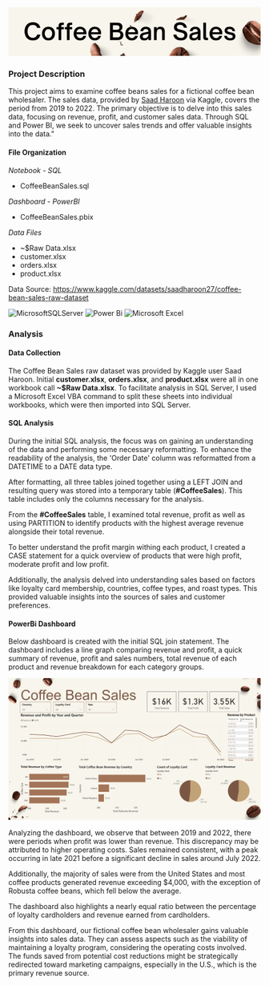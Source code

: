 

![](images/mdTitle.png)



### Project Description

This project aims to examine coffee beans sales for a fictional coffee bean wholesaler. The sales data, provided by [Saad Haroon](https://www.kaggle.com/datasets/saadharoon27/coffee-bean-sales-raw-dataset) via Kaggle, covers the period from 2019 to 2022. The primary objective is to delve into this sales data, focusing on revenue, profit, and customer sales data. Through SQL and Power BI, we seek to uncover sales trends and offer valuable insights into the data."

#### File Organization 

*Notebook - SQL*
- CoffeeBeanSales.sql

*Dashboard - PowerBI*
- CoffeeBeanSales.pbix

*Data Files*
- ~$Raw Data.xlsx
- customer.xlsx
- orders.xlsx
- product.xlsx

Data Source: https://www.kaggle.com/datasets/saadharoon27/coffee-bean-sales-raw-dataset

![MicrosoftSQLServer](https://img.shields.io/badge/Microsoft%20SQL%20Server-CC2927?style=for-the-badge&logo=microsoft%20sql%20server&logoColor=white) ![Power Bi](https://img.shields.io/badge/power_bi-F2C811?style=for-the-badge&logo=powerbi&logoColor=black) ![Microsoft Excel](https://img.shields.io/badge/Microsoft_Excel-217346?style=for-the-badge&logo=microsoft-excel&logoColor=white)

### Analysis

#### Data Collection

The Coffee Bean Sales raw dataset was provided by Kaggle user Saad Haroon. Initial **customer.xlsx**, **orders.xlsx**, and **product.xlsx** were all in one workbook call **~$Raw Data.xlsx**. To facilitate analysis in SQL Server, I used a Microsoft Excel VBA command to split these sheets into individual workbooks, which were then imported into SQL Server.

#### SQL Analysis

During the initial SQL analysis, the focus was on gaining an understanding of the data and performing some necessary reformatting. To enhance the readability of the analysis, the 'Order Date' column was reformatted from a DATETIME to a DATE data type.

After formatting, all three tables joined together using a LEFT JOIN and resulting query was stored into a temporary table (**#CoffeeSales**). This table includes only the columns necessary for the analysis.

From the **#CoffeeSales** table, I examined total revenue, profit as well as using PARTITION to identify products with the highest average revenue alongside their total revenue. 

To better understand the profit margin withing each product, I created a CASE statement for a quick overview of products that were high profit, moderate profit and low profit. 

Additionally, the analysis delved into understanding sales based on factors like loyalty card membership, countries, coffee types, and roast types. This provided valuable insights into the sources of sales and customer preferences.

#### PowerBi Dashboard

Below dashboard is created with the initial SQL join statement. 
The dashboard includes a line graph comparing revenue and profit, a quick summary of revenue, profit and sales numbers, total revenue of each product and revenue breakdown for each category groups. 

![](images/dashboard.png)



Analyzing the dashboard, we observe that between 2019 and 2022, there were periods when profit was lower than revenue. This discrepancy may be attributed to higher operating costs. Sales remained consistent, with a peak occurring in late 2021 before a significant decline in sales around July 2022.

Additionally, the majority of sales were from the United States and most coffee products generated revenue exceeding $4,000, with the exception of Robusta coffee beans, which fell below the average.

The dashboard also highlights a nearly equal ratio between the percentage of loyalty cardholders and revenue earned from cardholders.

From this dashboard, our fictional coffee bean wholesaler gains valuable insights into sales data. They can assess aspects such as the viability of maintaining a loyalty program, considering the operating costs involved. The funds saved from potential cost reductions might be strategically redirected toward marketing campaigns, especially in the U.S., which is the primary revenue source.
